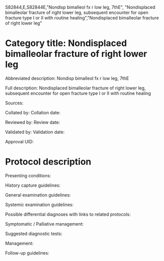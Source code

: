 S82844,E,S82844E,"Nondisp bimalleol fx r low leg, 7thE", "Nondisplaced bimalleolar fracture of right lower leg, subsequent encounter for open fracture type I or II with routine healing","Nondisplaced bimalleolar fracture of right lower leg"
# Category title: Nondisplaced bimalleolar fracture of right lower leg

Abbreviated description: Nondisp bimalleol fx r low leg, 7thE

Full description: Nondisplaced bimalleolar fracture of right lower leg, subsequent encounter for open fracture type I or II with routine healing

Sources:

Collated by:
Collation date:

Reviewed by:
Review date:

Validated by:
Validation date:

Approval UID:

# Protocol description

Presenting conditions:

History capture guidelines:

General examination guidelines:

Systemic examination guidelines:

Possible differential diagnoses with links to related protocols:

Symptomatic / Palliative management:

Suggested diagnostic tests:

Management:

Follow-up guidelines:
